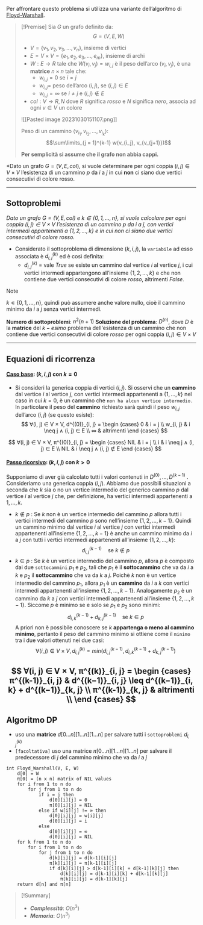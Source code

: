Per affrontare questo problema si utilizza una variante dell’algoritmo di [Floyd-Warshall](obsidian://open?vault=obsidian-git-sync&file=Analisi%20e%20Progetto%20di%20Algoritmi%2F2.%20%F0%9F%93%8A%20Grafi%2F0.%20Floyd-Warshall).

>[!Premise]
>Sia $G$ un grafo definito da:
>$$G = (V, E, W)$$
>- $V = \{v_1, v_2, v_3, …, v_n\}$, insieme di vertici
>- $E = V × V = \{e_1, e_2, e_3, …, e_m\}$, insieme di archi
>- $W : E \rightarrow R$ tale che $W(v_i ,v_j) = w_{i,j}$ è il peso dell’arco $(v_i ,v_j)$, è una **matrice** $n×n$ tale che:
>	- $w_{i,j} = 0$ se $i = j$
>	- $w_{i,j} =$ peso dell’arco $(i,j)$, se $(i,j) ∈ E$
>	- $w_{i,j} = ∞$ se $i \neq j$ e $(i,j) ∉ E$
>- $col : V \rightarrow {R, N}$ dove $R$ significa $rosso$ e $N$ significa $nero$, associa ad ogni $v ∈ V$ un colore
>
>![[Pasted image 20231030151107.png]]
>
>Peso di un cammino $⟨v_{i_1}, v_{i_2}, ..., v_{i_k}⟩$:
>$$\sum\limits_{j = 1}^{k-1} w(v_{i_j}, v_{v_{j+1}})$$
>
>**Per semplicità si assume che il grafo non abbia cappi.**

*Dato un grafo $G = (V, E, col)$, si vuole determinare per ogni coppia $(i, j) ∈ V × V$ l’esistenza di un cammino $p$ da $i$ a $j$ in cui **non** ci siano due vertici consecutivi di colore rosso.

---
## Sottoproblemi

*Dato un grafo $G = (V, E, col)$ e $k ∈ \{0, 1, . . . , n\}$, si vuole calcolare per ogni coppia $(i, j) ∈ V × V$ l’esistenza di un cammino $p$ da $i$ a $j$, con vertici intermedi appartenenti a $\{1, 2, . . . , k\}$ e in cui non ci siano due vertici consecutivi di colore $rosso$.* 

- Considerato il sottoproblema di dimensione $(k, i, j)$, la `variabile` ad esso associata è $d^{(k)}_{i, j}$ ed è così definita:
	- $d^{(k)}_{i, j}$ = vale $True$ se esiste un cammino dal vertice $i$ al vertice $j$, i cui vertici intermedi appartengono all’insieme $\{1, 2, . . . , k\}$ e che non contiene due vertici consecutivi di colore $rosso$, altrimenti $False$.

>[!Note]
>$k ∊ \{0, 1, …, n\}$, quindi può assumere anche valore nullo, cioè il cammino minimo da $i$ a $j$ senza vertici intermedi.

**Numero di sottoproblemi**: $n^2(n+1)$
**Soluzione del problema**: $D^{(n)}$, dove $D$ è la **matrice** del $k-esimo$ problema dell'esistenza di un cammino che non contiene due vertici consecutivi di colore $rosso$ per ogni coppia $(i, j) ∈ V × V$

---
## Equazioni di ricorrenza
#### <u>**Caso base**</u>: $(k, i, j)$ con $k = 0$
- Si consideri la generica coppia di vertici $(i, j)$. Si osservi che un **cammino** dal vertice $i$ al vertice $j$, con vertici intermedi appartenenti a $\{1, . . . , k\}$ nel caso in cui $k = 0$, è un cammino che `non ha alcun vertice intermedio.`
	In particolare il peso del **cammino** richiesto sarà quindi il peso $w_{i,j}$ dell’arco $(i, j)$ (se questo esiste):
$$
∀(i, j) ∈ V × V, d^{(0)}_{i, j} = 
\begin {cases}
0 & i = j \\
w_{i, j} & i \neq j ∧ (i, j) ∈ E \\
∞ & altrimenti
\end {cases}
$$

$$
∀(i, j) ∈ V × V, π^{(0)}_{i, j} = 
\begin {cases}
NIL & i = j \\
i & i \neq j ∧ (i, j) ∈ E \\
NIL & i \neq j ∧ (i, j) ∉ E
\end {cases}
$$

#### <u>**Passo ricorsivo**</u>: $(k, i, j)$ con $k > 0$
Supponiamo di aver già calcolato tutti i valori contenuti in $D^{(0)}, . . . , D^{(k−1)}$ . Consideriamo una generica coppia $(i, j)$. Abbiamo due possibili situazioni a seconda che $k$ sia o no un vertice intermedio del generico cammino $p$ dal vertice $i$ al vertice $j$ che, per definizione, ha vertici intermedi appartenenti a ${1, . . . , k}$.
- $k ∉ p$ :
	Se $k$ non è un vertice intermedio del cammino $p$ allora tutti i vertici intermedi del cammino $p$ sono nell’insieme $\{1, 2, . . . , k − 1\}$. Quindi un cammino minimo dal vertice $i$ al vertice $j$ con vertici intermedi appartenenti all’insieme $\{1, 2, . . . , k − 1\}$ è anche un cammino minimo da $i$ a $j$ con tutti i vertici intermedi appartenenti all’insieme $\{1, 2, . . . , k\}$: $$d^{(k−1)}_{i, j} \quad\text{se }  k ∉ p$$
- $k ∈ p$ :
	Se $k$ è un vertice intermedio del cammino $p$, allora $p$ è composto dai due `sottocammini` $p_1$ e $p_2$, tali che $p_1$ è il **sottocammino** che va da $i$ a $k$ e $p_2$ il **sottocammino** che va da $k$ a $j$.
	Poichè $k$ non è un vertice intermedio del cammino $p_1$, allora $p_1$ è un **cammino** da $i$ a $k$ con vertici intermedi appartenenti all’insieme $\{1, 2, . . . , k − 1\}$. 
	Analogamente $p_2$ è un cammino da $k$ a $j$ con vertici intermedi appartenenti all’insieme $\{1, 2, . . . , k −1\}$.
	Siccome $p$ è minimo se e solo se $p_1$ e $p_2$ sono minimi: $$d^{(k−1)}_{i, k} + d^{(k−1)}_{k, j} \quad\text{se }  k ∈ p$$
A priori non è possibile conoscere se $k$ **appartenga o meno al cammino minimo**, pertanto il peso del cammino minimo si ottiene come il `minimo` tra i due valori ottenuti nei due casi: 
$$∀ (i, j) ∈ V × V, d^{(k)}_{i, j} = min({d^{(k−1)}_{i, j}, d^{(k−1)}_{i, k} + d^{(k−1)}_{k, j}})$$

$$
∀(i, j) ∈ V × V, π^{(k)}_{i, j} = 
\begin {cases}
π^{(k-1)}_{i, j} & d^{(k−1)}_{i, j} \leq d^{(k−1)}_{i, k} + d^{(k−1)}_{k, j} \\
π^{(k-1)}_{k, j} & altrimenti \\
\end {cases}
$$
---
## Algoritmo DP

- uso una **matrice** $d[0...n][1...n][1...n]$ per salvare tutti i `sottoproblemi` $d^{(k)}_{i,j}$
- `[facoltativa]` uso una matrice $π[0...n][1...n][1...n]$ per salvare il predecessore di $j$ del cammino minimo che va da $i$ a $j$

``` Pseudocodice TI:"Floyd_Warshall" "FOLD"
int Floyd_Warshall(V, E, W) 
	d[0] = W
	π[0] = (n x n) matrix of NIL values
	for i from 1 to n do
		for j from 1 to n do
			if i = j then
				d[0][i][j] = 0
				π[0][i][j] = NIL
			else if w[i][j] != ∞ then
				d[0][i][j] = w[i][j]
				d[0][i][j] = i
			else
				d[0][i][j] = ∞
				d[0][i][j] = NIL
	for k from 1 to n do
		for i from 1 to n do
			for j from 1 to n do
				d[k][i][j] = d[k-1][i][j]
				π[k][i][j] = π[k-1][i][j]
				if d[k][i][j] > d[k-1][i][k] + d[k-1][k][j] then
					d[k][i][j] = d[k-1][i][k] + d[k-1][k][j]
					π[k][i][j] = d[k-1][k][j]
	return d[n] and π[n]
```

> [!Summary]
> - ***Complessità***: $O(n^3)$
> - ***Memoria***: $O(n^3)$